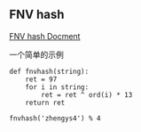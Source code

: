## FNV hash ##

[ FNV hash Docment](http://www.isthe.com/chongo/tech/comp/fnv/)

一个简单的示例
```
def fnvhash(string):
    ret = 97
    for i in string:
        ret = ret ^ ord(i) * 13
    return ret

fnvhash('zhengys4') % 4
```
